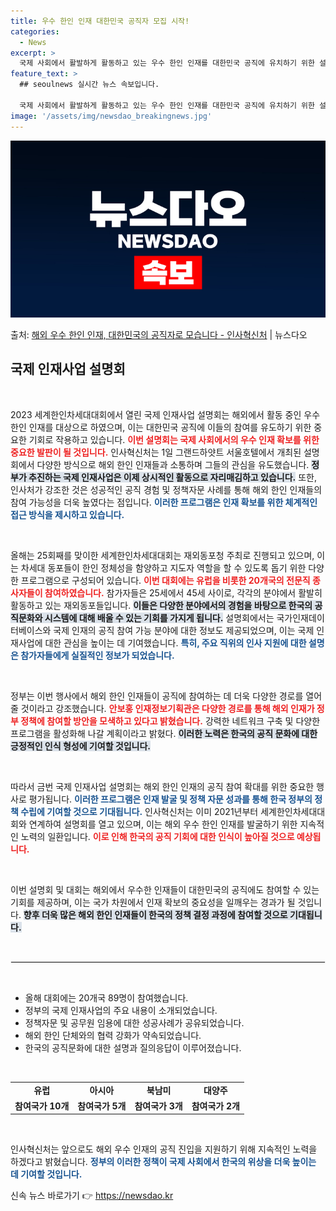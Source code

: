 ```yaml
---
title: 우수 한인 인재 대한민국 공직자 모집 시작!
categories:
  - News
excerpt: >
  국제 사회에서 활발하게 활동하고 있는 우수 한인 인재를 대한민국 공직에 유치하기 위한 설명회가 열렸다. 인사…
feature_text: >
  ## seoulnews 실시간 뉴스 속보입니다.

  국제 사회에서 활발하게 활동하고 있는 우수 한인 인재를 대한민국 공직에 유치하기 위한 설명회가 열렸다. 인사…
image: '/assets/img/newsdao_breakingnews.jpg'
---
```


![뉴스다오 속보](/assets/img/newsdao_breakingnews.jpg)

<p>출처: <a href="https://newsdao.kr/2704" rel="dofollow">해외 우수 한인 인재, 대한민국의 공직자로 모습니다 - 인사혁신처</a> | 뉴스다오</p>

<h2 data-ke-size="size26">국제 인재사업 설명회</h2>

<p data-ke-size="size16">&nbsp;</p>

2023 세계한인차세대대회에서 열린 국제 인재사업 설명회는 해외에서 활동 중인 우수 한인 인재를 대상으로 하였으며, 이는 대한민국 공직에 이들의 참여를 유도하기 위한 중요한 기회로 작용하고 있습니다. <b><span style="color: #ee2323;">이번 설명회는 국제 사회에서의 우수 인재 확보를 위한 중요한 발판이 될 것입니다.</span></b> 인사혁신처는 1일 그랜드하얏트 서울호텔에서 개최된 설명회에서 다양한 방식으로 해외 한인 인재들과 소통하며 그들의 관심을 유도했습니다. <b><span style="background-color: #21538527;">정부가 추진하는 국제 인재사업은 이제 상시적인 활동으로 자리매김하고 있습니다.</span></b> 또한, 인사처가 강조한 것은 성공적인 공직 경험 및 정책자문 사례를 통해 해외 한인 인재들의 참여 가능성을 더욱 높였다는 점입니다. <b><span style="color: #1a5490;">이러한 프로그램은 인재 확보를 위한 체계적인 접근 방식을 제시하고 있습니다.</span></b>

<p data-ke-size="size16">&nbsp;</p>

올해는 25회째를 맞이한 세계한인차세대대회는 재외동포청 주최로 진행되고 있으며, 이는 차세대 동포들이 한인 정체성을 함양하고 지도자 역할을 할 수 있도록 돕기 위한 다양한 프로그램으로 구성되어 있습니다. <b><span style="color: #ee2323;">이번 대회에는 유럽을 비롯한 20개국의 전문직 종사자들이 참여하였습니다.</span></b> 참가자들은 25세에서 45세 사이로, 각각의 분야에서 활발히 활동하고 있는 재외동포들입니다. <b><span style="background-color: #21538527;">이들은 다양한 분야에서의 경험을 바탕으로 한국의 공직문화와 시스템에 대해 배울 수 있는 기회를 가지게 됩니다.</span></b> 설명회에서는 국가인재데이터베이스와 국제 인재의 공직 참여 가능 분야에 대한 정보도 제공되었으며, 이는 국제 인재사업에 대한 관심을 높이는 데 기여했습니다. <b><span style="color: #1a5490;">특히, 주요 직위의 인사 지원에 대한 설명은 참가자들에게 실질적인 정보가 되었습니다.</span></b>

<p data-ke-size="size16">&nbsp;</p>

정부는 이번 행사에서 해외 한인 인재들이 공직에 참여하는 데 더욱 다양한 경로를 열어줄 것이라고 강조했습니다. <b><span style="color: #ee2323;">안보홍 인재정보기획관은 다양한 경로를 통해 해외 인재가 정부 정책에 참여할 방안을 모색하고 있다고 밝혔습니다.</span></b> 강력한 네트워크 구축 및 다양한 프로그램을 활성화해 나갈 계획이라고 밝혔다. <b><span style="background-color: #21538527;">이러한 노력은 한국의 공직 문화에 대한 긍정적인 인식 형성에 기여할 것입니다.</span></b>

<p data-ke-size="size16">&nbsp;</p>

따라서 금번 국제 인재사업 설명회는 해외 한인 인재의 공직 참여 확대를 위한 중요한 행사로 평가됩니다. <b><span style="color: #1a5490;">이러한 프로그램은 인재 발굴 및 정책 자문 성과를 통해 한국 정부의 정책 수립에 기여할 것으로 기대됩니다.</span></b> 인사혁신처는 이미 2021년부터 세계한인차세대대회와 연계하여 설명회를 열고 있으며, 이는 해외 우수 한인 인재를 발굴하기 위한 지속적인 노력의 일환입니다. <b><span style="color: #ee2323;">이로 인해 한국의 공직 기회에 대한 인식이 높아질 것으로 예상됩니다.</span></b>

<p data-ke-size="size16">&nbsp;</p>

이번 설명회 및 대회는 해외에서 우수한 인재들이 대한민국의 공직에도 참여할 수 있는 기회를 제공하며, 이는 국가 차원에서 인재 확보의 중요성을 일깨우는 경과가 될 것입니다. <b><span style="background-color: #21538527;">향후 더욱 많은 해외 한인 인재들이 한국의 정책 결정 과정에 참여할 것으로 기대됩니다.</span></b>

<p data-ke-size="size16">&nbsp;</p>

<hr style="border: 1px solid #eee;"/>

<p data-ke-size="size16">&nbsp;</p>

<ul>
<li>올해 대회에는 20개국 89명이 참여했습니다.</li>
<li>정부의 국제 인재사업의 주요 내용이 소개되었습니다.</li>
<li>정책자문 및 공무원 임용에 대한 성공사례가 공유되었습니다.</li>
<li>해외 한인 단체와의 협력 강화가 약속되었습니다.</li>
<li>한국의 공직문화에 대한 설명과 질의응답이 이루어졌습니다.</li>
</ul>

<p data-ke-size="size16">&nbsp;</p>

<table style="width: 100%; border-collapse: collapse;">
<tr>
<td style="text-align: center; height: 17px;"><b>유럽</b></td>
<td style="text-align: center; height: 17px;"><b>아시아</b></td>
<td style="text-align: center; height: 17px;"><b>북남미</b></td>
<td style="text-align: center; height: 17px;"><b>대양주</b></td>
</tr>
<tr>
<td style="text-align: center; height: 17px;"><b>참여국가 10개</b></td>
<td style="text-align: center; height: 17px;"><b>참여국가 5개</b></td>
<td style="text-align: center; height: 17px;"><b>참여국가 3개</b></td>
<td style="text-align: center; height: 17px;"><b>참여국가 2개</b></td>
</tr>
</table>

<p data-ke-size="size16">&nbsp;</p>

인사혁신처는 앞으로도 해외 우수 인재의 공직 진입을 지원하기 위해 지속적인 노력을 하겠다고 밝혔습니다. <b><span style="color: #1a5490;">정부의 이러한 정책이 국제 사회에서 한국의 위상을 더욱 높이는 데 기여할 것입니다.</span></b> 

신속 뉴스 바로가기 👉 <a href="https://newsdao.kr" rel="dofollow">https://newsdao.kr</a>


